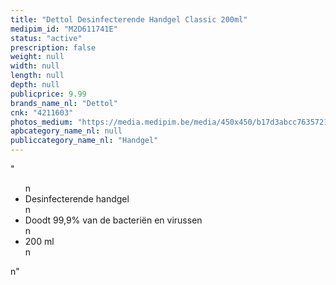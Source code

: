 ```yaml
---
title: "Dettol Desinfecterende Handgel Classic 200ml"
medipim_id: "M2D611741E"
status: "active"
prescription: false
weight: null
width: null
length: null
depth: null
publicprice: 9.99
brands_name_nl: "Dettol"
cnk: "4211603"
photos_medium: "https://media.medipim.be/media/450x450/b17d3abcc7635721158ef8daa4d71ecb.jpg"
apbcategory_name_nl: null
publiccategory_name_nl: "Handgel"
---
```

"<ul>n<li>Desinfecterende handgel</li>n<li>Doodt 99,9% van de bacteriën en virussen</li>n<li>200 ml</li>n</ul>n"

